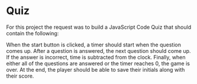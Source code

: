# Quiz
For this project the request was to build a JavaScript Code Quiz that should contain the following:

When the start button is clicked, a timer should start when the question comes up. After a question is answered, the next question should come up. If the answer is incorrect, time is subtracted from the clock.
Finally, when either all of the questions are answered or the timer reaches 0, the game is over. At the end, the player should be able to save their initials along with their score.

